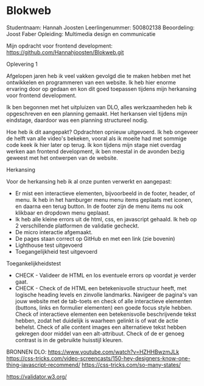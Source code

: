 # Blokweb
Studentnaam: Hannah Joosten
Leerlingenummer: 500802138
Beoordeling: Joost Faber
Opleiding: Multimedia design en communicatie

Mijn opdracht voor frontend development: https://github.com/Hannahjoosten/Blokweb.git

Oplevering 1

Afgelopen jaren heb ik veel vakken gevolgd die te maken hebben met het ontwikkelen en programmeren van een website. Ik heb hier enorme ervaring door op gedaan en kon dit goed toepassen tijdens mijn herkansing voor frontend development. 

Ik ben begonnen met het uitpluizen van DLO, alles werkzaamheden heb ik opgeschreven en een planning gemaakt. Het herkansen viel tijdens mijn eindstage, daardoor was een planning structureel nodig. 

Hoe heb ik dit aangepakt? 
Opdrachten opnieuw uitgevoerd.
Ik heb ongeveer de helft van alle video's bekeken, vooral als ik moeite had met sommige code keek ik hier later op terug.
Ik kon tijdens mijn stage niet overdag werken aan frontend development, ik ben meestal in de avonden bezig geweest met het ontwerpen van de website. 

Herkansing

Voor de herkansing heb ik al onze punten verwerkt en aangepast:
- Er mist een interactieve elementen, bijvoorbeeld in de footer, header, of menu. Ik heb in het hamburger menu menu items geplaats met iconen, en daarna een terug button. In de footer zijn de menu items nu ook klikbaar en dropdown menu geplaast.
- Ik heb alle kleine errors uit de html, css, en javascript gehaald. Ik heb op 2 verschillende platformen de validatie gecheckt. 
- De micro interactie afgemaakt.
- De pages staan correct op GitHub en met een link (zie bovenin)
- Lighthouse test uitgevoerd
- Toegangelijkheid test uitgevoerd


Toegankelijkheidstest

- CHECK - Valideer de HTML en los eventuele errors op voordat je verder gaat.
- CHECK -  Check of de HTML een betekenisvolle structuur heeft, met logische heading levels en zinvolle landmarks.
Navigeer de pagina's van jouw website met de tab-toets en check of alle interactieve elementen (buttons, links en formulier elementen) een goede focus style hebben. 
Check of interactieve elementen een betekenisvolle beschrijvende tekst hebben, zodat het duidelijk is waarheen gelinkt is of wat de actie behelst.
Check of alle content images een alternatieve tekst hebben gekregen door middel van een alt-attribuut.
Check of de er genoeg contrast is in de gebruikte huisstijl kleuren.


BRONNEN
DLO:
https://www.youtube.com/watch?v=HZHHBwzmJLk
https://css-tricks.com/video-screencasts/150-hey-designers-know-one-thing-javascript-recommend/
https://css-tricks.com/so-many-states/

https://validator.w3.org/
